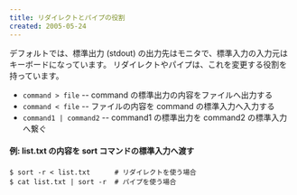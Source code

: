 ```yaml
---
title: リダイレクトとパイプの役割
created: 2005-05-24
---
```


デフォルトでは、標準出力 (stdout) の出力先はモニタで、標準入力の入力元はキーボードになっています。
リダイレクトやパイプは、これを変更する役割を持っています。

* `command > file` -- command の標準出力の内容をファイルへ出力する
* `command < file` -- ファイルの内容を command の標準入力へ入力する
* `command1 | command2` -- command1 の標準出力を command2 の標準入力へ繋ぐ

#### 例: list.txt の内容を sort コマンドの標準入力へ渡す

```
$ sort -r < list.txt      # リダイレクトを使う場合
$ cat list.txt | sort -r  # パイプを使う場合
```

